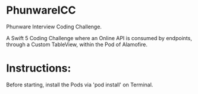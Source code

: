 # PhunwareICC
Phunware Interview Coding Challenge.

A Swift 5 Coding Challenge where an Online API is consumed by endpoints, through a Custom TableView, within the Pod of Alamofire.

# Instructions:
Before starting, install the Pods via 'pod install' on Terminal. 

